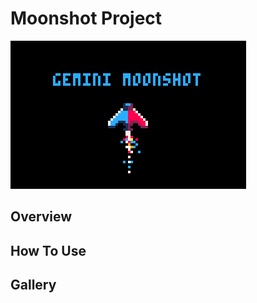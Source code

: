 # Moonshot Project
![Game Banner](./images/GeminiMoonshot.png)

## Overview


## How To Use


## Gallery
